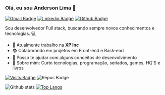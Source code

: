### Olá, eu sou Anderson Lima 👋

[![Gmail Badge](https://img.shields.io/badge/-Gmail-c14438?style=flat-square&logo=Gmail&logoColor=white&link=mailto:andersonlimahw@gmail.com)](mailto:andersonlimahw@gmail.com)
[![Linkedin Badge](https://img.shields.io/badge/-LinkedIn-blue?style=flat-square&logo=Linkedin&logoColor=white&link=https://https://www.linkedin.com/in/anderson-lima-4b572651/)](https://www.linkedin.com/in/anderson-lima-4b572651/)
[![Github Badge](https://img.shields.io/badge/-Github-000?style=flat-square&logo=Github&logoColor=white&link=https://github.com/Andersonlimahw)](https://github.com/Andersonlimahw)

Sou desenvolvedor Full stack, buscando sempre novos conhecimentos e tecnologias. :computer:

- 🔭  Atualmente trabalho na **XP Inc**
- 📚  Colaborando em projetos em Front-end e Back-end
- 🤝  Posso te ajudar com alguns conceitos de desenvolvimento
- 💬  Sobre mim: Curto tecnologias, programação, seriados, games, HQ'S e livros

[![Visits Badge](https://badges.pufler.dev/visits/Andersonlimahw/Andersonlimahw?style=for-the-badge)](https://github.com/Andersonlimahw/)
![Repos Badge](https://badges.pufler.dev/repos/Andersonlimahw?style=for-the-badge)

![Github stats](https://github-readme-stats.vercel.app/api?username=Andersonlimahw&show_icons=true&theme=gotham)
[![Top Langs](https://github-readme-stats.vercel.app/api/top-langs/?username=Andersonlimahw&layout=compact&theme=gotham)](https://github.com/Andersonlimahw/github-readme-stats)

